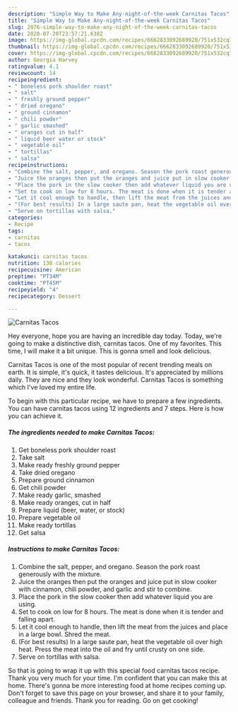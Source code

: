 ```yaml
---
description: "Simple Way to Make Any-night-of-the-week Carnitas Tacos"
title: "Simple Way to Make Any-night-of-the-week Carnitas Tacos"
slug: 2076-simple-way-to-make-any-night-of-the-week-carnitas-tacos
date: 2020-07-20T23:57:21.638Z
image: https://img-global.cpcdn.com/recipes/6662833092689920/751x532cq70/carnitas-tacos-recipe-main-photo.jpg
thumbnail: https://img-global.cpcdn.com/recipes/6662833092689920/751x532cq70/carnitas-tacos-recipe-main-photo.jpg
cover: https://img-global.cpcdn.com/recipes/6662833092689920/751x532cq70/carnitas-tacos-recipe-main-photo.jpg
author: Georgia Harvey
ratingvalue: 4.1
reviewcount: 14
recipeingredient:
- " boneless pork shoulder roast"
- " salt"
- " freshly ground pepper"
- " dried oregano"
- " ground cinnamon"
- " chili powder"
- " garlic smashed"
- " oranges cut in half"
- " liquid beer water or stock"
- " vegetable oil"
- " tortillas"
- " salsa"
recipeinstructions:
- "Combine the salt, pepper, and oregano. Season the pork roast generously with the mixture."
- "Juice the oranges then put the oranges and juice put in slow cooker with cinnamon, chili powder, and garlic and stir to combine."
- "Place the pork in the slow cooker then add whatever liquid you are using."
- "Set to cook on low for 8 hours. The meat is done when it is tender and falling apart."
- "Let it cool enough to handle, then lift the meat from the juices and place in a large bowl. Shred the meat."
- "(For best results) In a large saute pan, heat the vegetable oil over high heat. Press the meat into the oil and fry until crusty on one side."
- "Serve on tortillas with salsa."
categories:
- Recipe
tags:
- carnitas
- tacos

katakunci: carnitas tacos 
nutrition: 138 calories
recipecuisine: American
preptime: "PT34M"
cooktime: "PT45M"
recipeyield: "4"
recipecategory: Dessert

---
```



![Carnitas Tacos](https://img-global.cpcdn.com/recipes/6662833092689920/751x532cq70/carnitas-tacos-recipe-main-photo.jpg)

Hey everyone, hope you are having an incredible day today. Today, we're going to make a distinctive dish, carnitas tacos. One of my favorites. This time, I will make it a bit unique. This is gonna smell and look delicious.



Carnitas Tacos is one of the most popular of recent trending meals on earth. It is simple, it's quick, it tastes delicious. It's appreciated by millions daily. They are nice and they look wonderful. Carnitas Tacos is something which I've loved my entire life.


To begin with this particular recipe, we have to prepare a few ingredients. You can have carnitas tacos using 12 ingredients and 7 steps. Here is how you can achieve it.

<!--inarticleads1-->

##### The ingredients needed to make Carnitas Tacos:

1. Get  boneless pork shoulder roast
1. Take  salt
1. Make ready  freshly ground pepper
1. Take  dried oregano
1. Prepare  ground cinnamon
1. Get  chili powder
1. Make ready  garlic, smashed
1. Make ready  oranges, cut in half
1. Prepare  liquid (beer, water, or stock)
1. Prepare  vegetable oil
1. Make ready  tortillas
1. Get  salsa




<!--inarticleads2-->

##### Instructions to make Carnitas Tacos:

1. Combine the salt, pepper, and oregano. Season the pork roast generously with the mixture.
1. Juice the oranges then put the oranges and juice put in slow cooker with cinnamon, chili powder, and garlic and stir to combine.
1. Place the pork in the slow cooker then add whatever liquid you are using.
1. Set to cook on low for 8 hours. The meat is done when it is tender and falling apart.
1. Let it cool enough to handle, then lift the meat from the juices and place in a large bowl. Shred the meat.
1. (For best results) In a large saute pan, heat the vegetable oil over high heat. Press the meat into the oil and fry until crusty on one side.
1. Serve on tortillas with salsa.




So that is going to wrap it up with this special food carnitas tacos recipe. Thank you very much for your time. I'm confident that you can make this at home. There's gonna be more interesting food at home recipes coming up. Don't forget to save this page on your browser, and share it to your family, colleague and friends. Thank you for reading. Go on get cooking!
